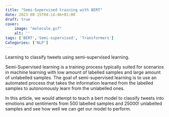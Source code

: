 ```yaml
---
title: "Semi-Supervised training with BERT"
date: 2023-08-15T04:14:46+01:00
draft: true
cover:
    image: "molecule.gif"
    alt: ''
tags: ['BERT','Semi-supervised', 'Transformers']
Categories: ['NLP']
---
```


Learning to classify tweets using semi-supervised learning. 

Semi-Supervised learning is a training process typically suited for scenarios in machine learning with low amount of labelled samples and large amount of unlabelled samples. The goal of semi-supervised learning is to use an automated process that takes the information learned from the labelled samples to autonomously learn from the unlabelled ones.

In this article, we would attempt to teach a bert model to classify tweets into emotions and sentiments from 500 labelled samples and 25000! unlabelled samples and see how well we can get our model to perform. 
